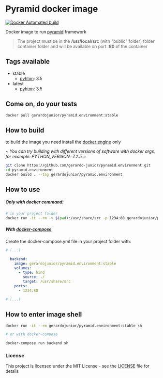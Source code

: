 # Pyramid docker image 

[![Docker Automated build](https://img.shields.io/docker/automated/jrottenberg/ffmpeg.svg)](https://hub.docker.com/r/gerardojunior/pyramid.environment)

Docker image to run [pyramid](https://trypyramid.com/) framework

> The project must be in the **/usr/local/src** (with "public" folder) folder container folder and will be available on port **:80** of the container

## Tags available

- stable
  - [pyhton](https://www.python.org/): 3.5
- latest
  - [pyhton](https://www.python.org/): 3.5

## Come on, do your tests

```bash
docker pull gerardojunior/pyramid.environment:stable
```
## How to build

to build the image you need install the [docker engine](https://www.docker.com/) only

*~ You can try building with different versions of software with docker args, for example: PYTHON_VERISON=7.2.5 ~*
```bash
git clone https://github.com/gerardo-junior/pyramid.environment.git
cd pyramid.environment
docker build . --tag gerardojunior/pyramid.environment
```

## How to use

##### Only with docker command:

```bash
# in your project folder
docker run -it --rm -v $(pwd):/usr/share/src -p 1234:80 gerardojunior/pyramid.environment:stable [sh command ]
```
##### With [docker-compose](https://docs.docker.com/compose/)

Create the docker-compose.yml file  in your project folder with:

```yml
# (...)

  backend: 
    image: gerardojunior/pyramid.environment:stable
    volumes:
      - type: bind
        source: ./
        target: /usr/share/src
    ports:
      - 1234:80

# (...)
```

## How to enter image shell
 
```bash
docker run -it --rm gerardojunior/pyramid.environment:stable sh

# or with docker-compose

docker-compose run backend sh
```

### License  
This project is licensed under the MIT License - see the [LICENSE](LICENSE) file for details
